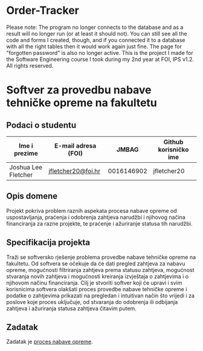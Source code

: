 # Order-Tracker
Please note: The program no longer connects to the database and as a result will no longer run (or at least it should not). You can still see all the code and forms I created, though, and if you connected it to a database with all the right tables then it would work again just fine.
The page for "forgotten password" is also no longer active.
This is the project I made for the Software Engineering course I took during my 2nd year at FOI, IPS v1.2. All rights reserved.

# Softver za provedbu nabave tehničke opreme na fakultetu

## Podaci o studentu
Ime i prezime | E-mail adresa (FOI) | JMBAG | Github korisničko ime
------------  | ------------------- | ----- | ---------------------
Joshua Lee Fletcher | jfletcher20@foi.hr | 0016146902 | jfletcher20

## Opis domene
Projekt pokriva problem raznih aspekata procesa nabave opreme od uspostavljanja, praćenja i odobrenja zahtjeva narudžbi i njihovog načina financiranja za razne projekte, te praćenje i ažuriranje statusa tih narudžbi. 

## Specifikacija projekta
Traži se softversko rješenje problema provedbe nabave tehničke opreme na fakultetu. Od softvera se očekuje da će dati pregled zahtjeva za nabavu opreme, mogućnosti filtriranja zahtjeva prema statusu zahtjeva, mogućnost stvaranja novih zahtjeva i mogućnosti kreiranja izvještaja o zahtjevima i o njihovom načinu financiranja. Cilj je stvoriti softver koji će upravi i svim korisnicima softvera olakšati proces provedbe nabave tehničke opreme i podatke o zahtjevima prikazati na pregledan i intuitivan način što vrijedi i za poslove koje proces uključuje, od stvaranja do odobrenja ili odbijanja zahtjeva i ažuriranja statusa zahtjeva čitavim putem.

## Zadatak
Zadatak je [proces nabave opreme](https://github.com/foivz/pi22-zadace-jfletcher20/blob/master/Korisni%C4%8Dki%20zahtjevi%20-%20proces%20nabave%20opreme.pdf/).

